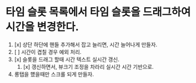 # 타임 슬롯 목록에서 타임 슬롯을 드래그하여 시간을 변경한다.

1. [x] 상단 하단에 핸들 추가해서 잡고 늘리면, 시간 늘어나게 만들자.
2. [ ] 시간이 겹칠 경우 예외 처리.
3. [x] 슬롯을 드래그 할때 시간 텍스트 실시간 갱신.
   1. [x] 갱신하면서, 뷰크기 조정을 차라리 실시간 시간 기반으로.
4. 롱탭을 헀을때만 스크롤 되게 만들자.